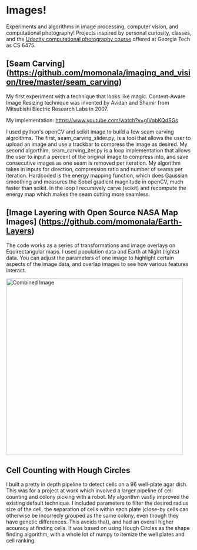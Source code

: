 # Images! 

Experiments and algorithms in image processing, computer vision, and computational photography! Projects inspired by personal curiosity, classes, and the [Udacity computational photography course](https://www.udacity.com/course/computational-photography--ud955) offered at Georgia Tech as CS 6475. 

## [Seam Carving] (https://github.com/momonala/imaging_and_vision/tree/master/seam_carving)

My first experiment with a technique that looks like magic. Content-Aware Image Resizing technique was invented by Avidan and Shamir from Mitsubishi Electric Research Labs in 2007. 

My implementation: https://www.youtube.com/watch?v=gIVqbKQdSGs	

I used python's openCV and scikit image to build a few seam carving algroithms. The first, seam_carving_slider.py, is a tool that allows the user to upload an image and use a trackbar to compress the image as desired. My second algorthim, seam_carving_iter.py is a loop implementation that allows the user to input a percent of the original image to compress into, and save consecutive images as one seam is removed per iteration. My algorithm takes in inputs for direction,  compression ratio and number of seams per iteration. Hardcoded is the energy mapping function, which does Gaussian smoothing and measures the Sobel gradient magnitude in openCV, much faster than scikit. In the loop I recursively carve (scikit) and recompute the energy map which makes the seam cutting more seamless. 

## [Image Layering with Open Source NASA Map Images] (https://github.com/momonala/Earth-Layers)

The code works as a series of transformations and image overlays on Equirectangular maps. I used population data and Earth at Night (lights) data. You can adjust the parameters of one image to highlight certain aspects of the image data, and overlap images to see how various features interact.

<img src="https://raw.githubusercontent.com/momonala/imaging_and_vision/master/earth_layers/earth_layers2.jpg" width="480" alt="Combined Image" />

## Cell Counting with Hough Circles 

I built a pretty in depth pipeline to detect cells on a 96 well-plate agar dish. This was for a project at work which involved a larger pipeline of cell counting and colony picking with a robot. My algorithm vastly improved the existing default technique. I included parameters to filter the desired radius size of the cell, the separation of cells within each plate (close-by cells can otherwise be incorrecly grouped as the same colony, even though they have genetic differences. This avoids that), and had an overall higher accuracy at finding cells. It was based on using Hough Circles as the shape finding algorithm, with a whole lot of numpy to itemize the well plates and cell ranking. 
